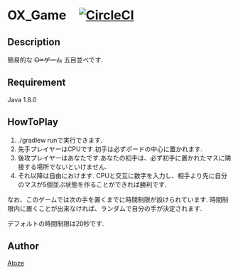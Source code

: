# OX_Game　[![CircleCI](https://circleci.com/gh/Atoze/OX_Game.svg?style=svg)](https://circleci.com/gh/Atoze/OX_Game)

## Description
簡易的な ~~○×ゲーム~~ 五目並べです.

## Requirement
Java 1.8.0

## HowToPlay
1. ./gradlew runで実行できます.
2. 先手プレイヤーはCPUです.初手は必ずボードの中心に置かれます.
3. 後攻プレイヤーはあなたです.あなたの初手は、必ず初手に置かれたマスに隣接する場所でないといけません.
4. それ以降は自由におけます.
CPUと交互に数字を入力し、相手より先に自分のマスが5個並ぶ状態を作ることができれば勝利です.

なお、このゲームでは次の手を置くまでに時間制限が設けられています.
時間制限内に置くことが出来なければ、ランダムで自分の手が決定されます.

デフォルトの時間制限は20秒です.

## Author
[Atoze](https://github.com/Atoze)
